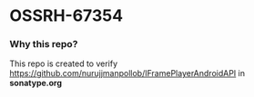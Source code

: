 # OSSRH-67354
<h3> Why this repo? </h3>

This repo is created to verify <a href="https://github.com/nurujjmanpollob/IFramePlayerAndroidAPI">https://github.com/nurujjmanpollob/IFramePlayerAndroidAPI</a> in <b>sonatype.org </b>
